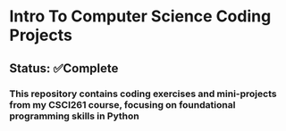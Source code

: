 # Intro To Computer Science Coding Projects
## Status: ✅Complete
### This repository contains coding exercises and mini-projects from my CSCI261 course, focusing on foundational programming skills in Python
